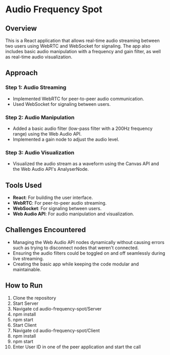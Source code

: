 # Audio Frequency Spot

## Overview
This is a React application that allows real-time audio streaming between two users using WebRTC and WebSocket for signaling. The app also includes basic audio manipulation with a frequency and gain filter, as well as real-time audio visualization.

## Approach
### Step 1: Audio Streaming
- Implemented WebRTC for peer-to-peer audio communication.
- Used WebSocket for signaling between users.

### Step 2: Audio Manipulation
- Added a basic audio filter (low-pass filter with a 200Hz frequency range) using the Web Audio API.
- Implemented a gain node to adjust the audio level.

### Step 3: Audio Visualization
- Visualized the audio stream as a waveform using the Canvas API and the Web Audio API's AnalyserNode.

## Tools Used
- **React**: For building the user interface.
- **WebRTC**: For peer-to-peer audio streaming.
- **WebSocket**: For signaling between users.
- **Web Audio API**: For audio manipulation and visualization.

## Challenges Encountered
- Managing the Web Audio API nodes dynamically without causing errors such as trying to disconnect nodes that weren't connected.
- Ensuring the audio filters could be toggled on and off seamlessly during live streaming.
- Creating the basic app while keeping the code modular and maintainable.

## How to Run
1. Clone the repository
2. Start Server
3. Navigate cd audio-frequency-spot/Server
4. npm install
5. npm start
6. Start Client
7. Navigate cd audio-frequency-spot/Client
8. npm install
9. npm start
10. Enter User ID in one of the peer application and start the call 
   

